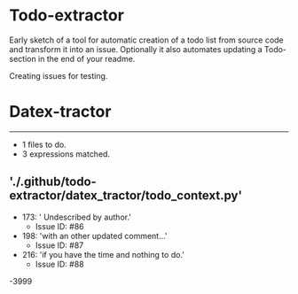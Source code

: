 # Todo-extractor
Early sketch of a tool for automatic creation of a todo list from source code and transform it into an issue. Optionally it also automates updating a Todo-section in the end of your readme.

Creating issues for testing.

# Datex-tractor
---
- 1 files to do.
- 3 expressions matched.

## './.github/todo-extractor/datex_tractor/todo_context.py'
- 173: ' Undescribed by author.'
  - Issue ID: #86
- 198: 'with an other updated comment...'
  - Issue ID: #87
- 216: 'if you have the time and nothing to do.'
  - Issue ID: #88

-3999